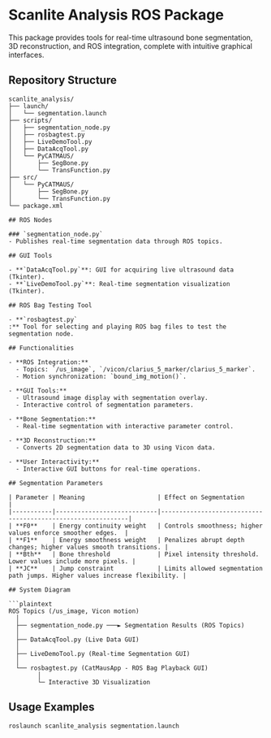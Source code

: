 
# Scanlite Analysis ROS Package

This package provides tools for real-time ultrasound bone segmentation, 3D reconstruction, and ROS integration, complete with intuitive graphical interfaces.

## Repository Structure
```
scanlite_analysis/
├── launch/
│   └── segmentation.launch
├── scripts/
│   ├── segmentation_node.py
│   ├── rosbagtest.py
│   ├── LiveDemoTool.py
│   ├── DataAcqTool.py
│   └── PyCATMAUS/
│       ├── SegBone.py
│       └── TransFunction.py
├── src/
│   └── PyCATMAUS/
│       ├── SegBone.py
│       └── TransFunction.py
└── package.xml

## ROS Nodes

### `segmentation_node.py`
- Publishes real-time segmentation data through ROS topics.

## GUI Tools

- **`DataAcqTool.py`**: GUI for acquiring live ultrasound data (Tkinter).
- **`LiveDemoTool.py`**: Real-time segmentation visualization (Tkinter).

## ROS Bag Testing Tool

- **`rosbagtest.py` 
:** Tool for selecting and playing ROS bag files to test the segmentation node.

## Functionalities

- **ROS Integration:**
  - Topics: `/us_image`, `/vicon/clarius_5_marker/clarius_5_marker`.
  - Motion synchronization: `bound_img_motion()`.

- **GUI Tools:**
  - Ultrasound image display with segmentation overlay.
  - Interactive control of segmentation parameters.

- **Bone Segmentation:**
  - Real-time segmentation with interactive parameter control.

- **3D Reconstruction:**
  - Converts 2D segmentation data to 3D using Vicon data.

- **User Interactivity:**
  - Interactive GUI buttons for real-time operations.

## Segmentation Parameters

| Parameter | Meaning                    | Effect on Segmentation                                      |
|-----------|----------------------------|-------------------------------------------------------------|
| **F0**    | Energy continuity weight   | Controls smoothness; higher values enforce smoother edges.  |
| **F1**    | Energy smoothness weight   | Penalizes abrupt depth changes; higher values smooth transitions. |
| **Bth**   | Bone threshold             | Pixel intensity threshold. Lower values include more pixels. |
| **JC**    | Jump constraint            | Limits allowed segmentation path jumps. Higher values increase flexibility. |

## System Diagram

```plaintext
ROS Topics (/us_image, Vicon motion)
  │
  ├── segmentation_node.py ───► Segmentation Results (ROS Topics)
  │
  ├── DataAcqTool.py (Live Data GUI)
  │
  ├── LiveDemoTool.py (Real-time Segmentation GUI)
  │
  └── rosbagtest.py (CatMausApp - ROS Bag Playback GUI)
        │
        └─ Interactive 3D Visualization
```

## Usage Examples

```bash
roslaunch scanlite_analysis segmentation.launch
```

